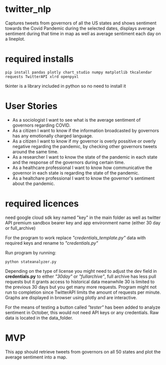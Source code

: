 # twitter_nlp
Captures tweets from governors of all the US states and shows sentiment towards the Covid Pandemic during the selected dates, displays average sentiment during that time in map as well as average sentiment each day on a lineplot.

# required installs
```
pip install pandas plotly chart_studio numpy matplotlib tkcalendar requests TwitterAPI xlrd openpyxl
```

tkinter is a library included in python so no need to install it

# User Stories
* As a sociologist I want to see what is the average sentiment of governors regarding COVID.
* As a citizen I want to know if the information broadcasted by governors has any emotionally charged language.
* As a citizen I want to know if my governor is overly possitive or overly negative regarding the pandemic, by checking other governors tweets around the same time.
* As a researcher I want to know the state of the pandemic in each state and the response of the governors during certain time.
* As a healthcare professional I want to know how communicative the governor in each state is regarding the state of the pandemic.
* As a healtchare professional I want to know the governor's sentiment about the pandemic.

# required licences
need google cloud sdk key named "key" in the main folder as well as twitter API premium sandbox bearer key and app environment name (either 30 day or full_archive)

For the program to work replace *"credentials_template.py"* data with required keys and rename to *"credentials.py"*

Run program by running: 

```
python stateanalyzer.py
```

Depending on the type of license you might need to adjust the dev field in **credentials.py** to either *"30day"* or *"fullarchive"*, full archive has less pull requests but it grants access to historical data meanwhile 30 is limited to the previous 30 days but you get many more requests. Program might not run to completion since TwitterAPI limits the amount of requests per minute. Graphs are displayed in browser using plotly and are interactive.

For the means of testing a button called *"tester"* has been added to analyze sentiment in October, this would not need API keys or any credentials. Raw data is located in the data_folder.

# MVP
This app should retrieve tweets from governors on all 50 states and plot the average sentiment into a map.



